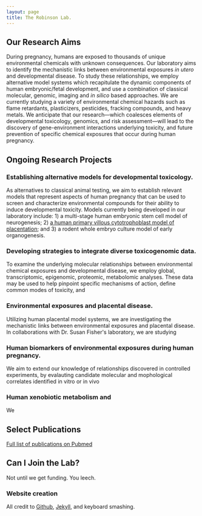 ```yaml
---
layout: page
title: The Robinson Lab.
---
```

## Our Research Aims
During pregnancy, humans are exposed to thousands of unique environmental chemicals with unknown consequences. Our laboratory aims to identify the mechanistic links between environmental exposures *in utero* and developmental disease. To study these relationships, we employ alternative model systems which recapitulate the dynamic components of human embryonic/fetal development, and use a combination of classical molecular, genomic, imaging and *in silico* based approaches. We are currently studying a variety of environmental chemical hazards such as flame retardants, plasticizers, pesticides, fracking compounds, and heavy metals. We anticipate that our research—which coalesces elements of developmental toxicology, genomics, and risk assessment—will lead to the discovery of gene-environment interactions underlying toxicity, and future prevention of specific chemical exposures that occur during human pregnancy.

## Ongoing Research Projects

### Establishing alternative models for developmental toxicology. 
As alternatives to classical animal testing, we aim to establish relevant models that represent aspects of human pregnancy that can be used to screen and characterize environmental compounds for their ability to induce developmental toxicity. Models currently being developed in our laboratory include: 1) a multi-stage human embryonic stem cell model of neurogenesis; 2) [a human primary villous cytotrophoblast model of placentation](https://www.ncbi.nlm.nih.gov/pubmed/28323933); and 3) a rodent whole embryo culture model of early organogenesis. 

### Developing strategies to integrate diverse toxicogenomic data. 
To examine the underlying molecular relationships between environmental chemical exposures and developmental disease, we employ global, transcriptomic, epigenomic, proteomic, metabolomic analyses. These data may be used to help pinpoint specific mechanisms of action, define common modes of toxicity, and    

### Environmental exposures and placental disease. 
Utilizing human placental model systems, we are investigating the mechanistic links between environmental exposures and placental disease. In collaborations with Dr. Susan Fisher's laboratory, we are studying  

### Human biomarkers of environmental exposures during human pregnancy.
We aim to extend our knowledge of relationships discovered in controlled experiments, by evalauting candidate molecular and mophological correlates identified in vitro or in vivo

### Human xenobiotic metabolism and 
We 

## Select Publications

[Full list of publications on Pubmed](http://www.ncbi.nlm.nih.gov/sites/myncbi/joshua.robinson.1/bibliography/47846924/public/?sort=date&direction=ascending)

## Can I Join the Lab?

Not until we get funding. You leech.

### Website creation
All credit to [Github](https://github.com/), [Jekyll](https://jekyllrb.com/), and keyboard smashing.



